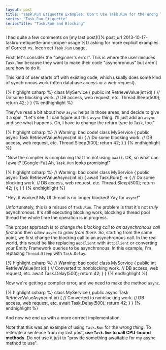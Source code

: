 ```yaml
---
layout: post
title: "Task.Run Etiquette Examples: Don't Use Task.Run for the Wrong Thing"
series: "Task.Run Etiquette"
seriesTitle: "Task.Run and Blocking"
---
```

I had quite a few comments on [my last post]({% post_url 2013-10-17-taskrun-etiquette-and-proper-usage %}) asking for more explicit examples of Correct vs. Incorrect `Task.Run` usage.

First, let's consider the "beginner's error". This is where the user misuses `Task.Run` because they want to make their code "asynchronous" but aren't sure how to do it.

This kind of user starts off with existing code, which usually does some kind of synchronous work (often database access or a web request).

{% highlight csharp %}
class MyService
{
  public int RetrieveValue(int id)
  {
    // Do some blocking work.
    // DB access, web request, etc.
    Thread.Sleep(500);
    return 42;
  }
}
{% endhighlight %}

They've read a bit about how `async` helps in those areas, and decide to give it a spin. "Let's see if I can figure out this `async` thing. I'll just add an `async` and see what happens. Oh, I have to change the return type to `Task`, too."

{% highlight csharp %}
// Warning: bad code!
class MyService
{
  public async Task<int> RetrieveValueAsync(int id)
  {
    // Do some blocking work.
    // DB access, web request, etc.
    Thread.Sleep(500);
    return 42;
  }
}
{% endhighlight %}

"Now the compiler is complaining that I'm not using `await`. OK, so what can I await? [Google-Fu] Ah, `Task.Run` looks promising!"

{% highlight csharp %}
// Warning: bad code!
class MyService
{
  public async Task<int> RetrieveValueAsync(int id)
  {
    await Task.Run(() =>
    {
      // Do some blocking work.
      // DB access, web request, etc.
      Thread.Sleep(500);
      return 42;
    });
  }
}
{% endhighlight %}

"Hey, it worked! My UI thread is no longer blocked! Yay for `async`!"

Unfortunately, this is a misuse of `Task.Run`. The problem is that it's not _truly_ asynchronous. It's still executing blocking work, blocking a thread pool thread the whole time the operation is in progress.

The proper approach is to _change the blocking call to an asynchronous call first_ and then _allow `async` to grow from there_. So, starting from the same point, we first change the blocking call to an asynchronous call. In the real world, this would be like replacing `WebClient` with `HttpClient` or converting your Entity Framework queries to be asynchronous. In this example, I'm replacing `Thread.Sleep` with `Task.Delay`.

{% highlight csharp %}
// Warning: bad code!
class MyService
{
  public int RetrieveValue(int id)
  {
    // Converted to nonblocking work.
    // DB access, web request, etc.
    await Task.Delay(500);
    return 42;
  }
}
{% endhighlight %}

Now we're getting a compiler error, and we need to make the method `async`.

{% highlight csharp %}
class MyService
{
  public async Task<int> RetrieveValueAsync(int id)
  {
    // Converted to nonblocking work.
    // DB access, web request, etc.
    await Task.Delay(500);
    return 42;
  }
}
{% endhighlight %}

And now we end up with a more correct implementation.

Note that this was an example of using `Task.Run` for the _wrong thing_. To reiterate a sentence from my last post, **use `Task.Run` to call CPU-bound methods.** Do _not_ use it just to "provide something awaitable for my async method to use".

